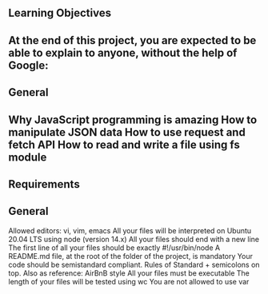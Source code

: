 Learning Objectives
---------------------------------------------------------------------------------------------------------
At the end of this project, you are expected to be able to explain to anyone, without the help of Google:
---------------------------------------------------------------------------------------------------------
General
---------------------------------------------------------------------------------------------------------
Why JavaScript programming is amazing
How to manipulate JSON data
How to use request and fetch API
How to read and write a file using fs module
---------------------------------------------------------------------------------------------------------
Requirements
---------------------------------------------------------------------------------------------------------
General
-----------------------------------------------------------------------------------------------------------
Allowed editors: vi, vim, emacs
All your files will be interpreted on Ubuntu 20.04 LTS using node (version 14.x)
All your files should end with a new line
The first line of all your files should be exactly #!/usr/bin/node
A README.md file, at the root of the folder of the project, is mandatory
Your code should be semistandard compliant. Rules of Standard + semicolons on top. Also as reference: AirBnB style
All your files must be executable
The length of your files will be tested using wc
You are not allowed to use var
